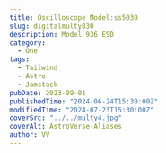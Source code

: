 ```yaml
---
title: Oscilloscope Model:ss5030
slug: digitalmulty830
description: Model 936 ESD
category:
  - One
tags:
  - Tailwind
  - Astro
  - Jamstack
pubDate: 2023-09-01
publishedTime: "2024-06-24T15:30:00Z"
modifiedTime: "2024-07-23T15:30:00Z"
coverSrc: "../../multy4.jpg"
coverAlt: AstroVerse-Aliases
author: VV
---
```

